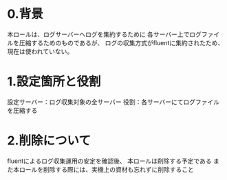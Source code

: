 # 0.背景
本ロールは、ログサーバーへログを集約するために
各サーバー上でログファイルを圧縮するためのものであるが、
ログの収集方式がfluentに集約されたため、
現在は使われていない。

# 1.設定箇所と役割
設定サーバー：ログ収集対象の全サーバー
役割：各サーバーにてログファイルを圧縮する

# 2.削除について
fluentによるログ収集運用の安定を確認後、
本ロールは削除する予定である
また本ロールを削除する際には、実機上の資材も忘れずに削除すること
